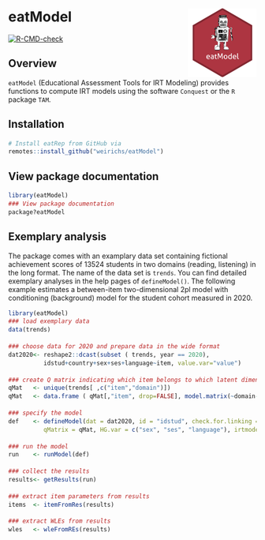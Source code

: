 # eatModel <a href="https://weirichs.github.io/eatModel/"><img src="man/figures/eatModel.svg" align="right" height="139" alt="placeholder logo" /></a>

<!-- badges: start -->
[![R-CMD-check](https://github.com/weirichs/eatModel/workflows/R-CMD-check/badge.svg)](https://github.com/weirichs/eatModel/actions)
<!-- badges: end -->

## Overview 

`eatModel` (Educational Assessment Tools for IRT Modeling) provides functions to compute IRT models using the software `Conquest` or the `R` package `TAM`.

## Installation

```R
# Install eatRep from GitHub via
remotes::install_github("weirichs/eatModel")
```

## View package documentation

```R
library(eatModel)
### View package documentation
package?eatModel
```

## Exemplary analysis

The package comes with an examplary data set containing fictional achievement scores of 13524 students in two domains (reading, listening) in the long format. The name of the data set is `trends`. You can find detailed exemplary analyses in the help pages of `defineModel()`. The following example estimates a between-item two-dimensional 2pl model with conditioning (background) model for the student cohort measured in 2020.  
```R
library(eatModel)
### load exemplary data 
data(trends)

### choose data for 2020 and prepare data in the wide format
dat2020<- reshape2::dcast(subset ( trends, year == 2020),
          idstud+country+sex+ses+language~item, value.var="value")

### create Q matrix indicating which item belongs to which latent dimension. 
qMat   <- unique(trends[ ,c("item","domain")])
qMat   <- data.frame ( qMat[,"item", drop=FALSE], model.matrix(~domain-1, data = qMat))

### specify the model
def    <- defineModel(dat = dat2020, id = "idstud", check.for.linking = TRUE,items = colnames(dat2020)[-c(1:5)],
          qMatrix = qMat, HG.var = c("sex", "ses", "language"), irtmodel = "2PL", software = "tam")

### run the model
run    <- runModel(def)

### collect the results
results<- getResults(run)

### extract item parameters from results
items  <- itemFromRes(results)

### extract WLEs from results
wles   <- wleFromREs(results)
```


